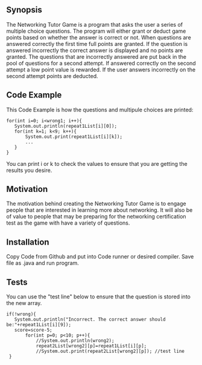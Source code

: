 ## Synopsis
The Networking Tutor Game is a program that asks the user a series of multiple choice questions. 
The program will either grant or deduct game points based on whether the answer is correct or not. 
When questions are answered correctly the first time full points are granted. 
If the question is answered incorrectly the correct answer is displayed and no points are granted. 
The questions that are incorrectly answered are put back in the pool of questions for a second attempt. 
If answered correctly on the second attempt a low point value is rewarded. 
If the user answers incorrectly on the second attempt points are deducted.

## Code Example
This Code Example is how the questions and multipule choices are printed:
 ```
 for(int i=0; i<wrong1; i++){
    System.out.println(repeat1List[i][0]);
    for(int k=1; k<9; k++){
        System.out.print(repeat1List[i][k]);
        ...
    }
}
```
                
You can print i or k to check the values to ensure that you are getting the results you desire.


## Motivation
The motivation behind creating the Networking Tutor Game is to engage people that are interested in learning more about networking. 
It will also be of value to people that may be preparing for the networking certification test as the game with have a variety of questions. 

## Installation

Copy Code from Github and put into Code runner or desired compiler. Save file as .java and run program.

## Tests
You can use the "test line" below to ensure that the question is stored into the new array.
```
if(!wrong){
   System.out.println("Incorrect. The correct answer should be:"+repeat1List[i][9]);
   score=score-5;
       for(int p=0; p<10; p++){
           //System.out.println(wrong2);
           repeat2List[wrong2][p]=repeat1List[i][p];
           //System.out.print(repeat2List[wrong2][p]); //test line                    
 }
 ```


